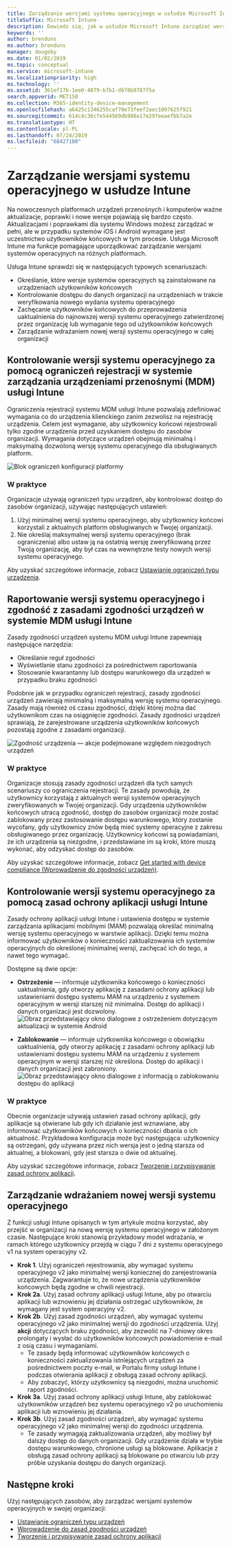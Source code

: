 ```yaml
---
title: Zarządzanie wersjami systemu operacyjnego w usłudze Microsoft Intune
titleSuffix: Microsoft Intune
description: Dowiedz się, jak w usłudze Microsoft Intune zarządzać wersjami systemów operacyjnych na różnych platformach.
keywords: ''
author: brenduns
ms.author: brenduns
manager: dougeby
ms.date: 01/02/2019
ms.topic: conceptual
ms.service: microsoft-intune
ms.localizationpriority: high
ms.technology: ''
ms.assetid: 361ef17b-1ee0-4879-b7b1-d678b0787f5a
search.appverid: MET150
ms.collection: M365-identity-device-management
ms.openlocfilehash: a6425c1346255caf70e73feef2aec1097625f921
ms.sourcegitcommit: 614c4c36cfe544569db998e17e29feeaefbb7a2e
ms.translationtype: HT
ms.contentlocale: pl-PL
ms.lasthandoff: 07/24/2019
ms.locfileid: "68427100"
---
```

# <a name="manage-operating-system-versions-with-intune"></a>Zarządzanie wersjami systemu operacyjnego w usłudze Intune
Na nowoczesnych platformach urządzeń przenośnych i komputerów ważne aktualizacje, poprawki i nowe wersje pojawiają się bardzo często. Aktualizacjami i poprawkami dla systemu Windows możesz zarządzać w pełni, ale w przypadku systemów iOS i Android wymagane jest uczestnictwo użytkowników końcowych w tym procesie.  Usługa Microsoft Intune ma funkcje pomagające uporządkować zarządzanie wersjami systemów operacyjnych na różnych platformach.

Usługa Intune sprawdzi się w następujących typowych scenariuszach: 
- Określanie, które wersje systemów operacyjnych są zainstalowane na urządzeniach użytkowników końcowych
- Kontrolowanie dostępu do danych organizacji na urządzeniach w trakcie weryfikowania nowego wydania systemu operacyjnego
- Zachęcanie użytkowników końcowych do przeprowadzenia uaktualnienia do najnowszej wersji systemu operacyjnego zatwierdzonej przez organizację lub wymaganie tego od użytkowników końcowych
- Zarządzanie wdrażaniem nowej wersji systemu operacyjnego w całej organizacji
  
## <a name="operating-system-version-control-using-intune-mobile-device-management-mdm-enrollment-restrictions"></a>Kontrolowanie wersji systemu operacyjnego za pomocą ograniczeń rejestracji w systemie zarządzania urządzeniami przenośnymi (MDM) usługi Intune
Ograniczenia rejestracji systemu MDM usługi Intune pozwalają zdefiniować wymagania co do urządzenia klienckiego zanim zezwolisz na rejestrację urządzenia. Celem jest wymaganie, aby użytkownicy końcowi rejestrowali tylko zgodne urządzenia przed uzyskaniem dostępu do zasobów organizacji. Wymagania dotyczące urządzeń obejmują minimalną i maksymalną dozwoloną wersję systemu operacyjnego dla obsługiwanych platform.
 
![Blok ograniczeń konfiguracji platformy](./media/os-version-platform-configurations.png) 
 
### <a name="in-practice"></a>W praktyce
Organizacje używają ograniczeń typu urządzeń, aby kontrolować dostęp do zasobów organizacji, używając następujących ustawień: 
1. Użyj minimalnej wersji systemu operacyjnego, aby użytkownicy końcowi korzystali z aktualnych platform obsługiwanych w Twojej organizacji. 
2. Nie określaj maksymalnej wersji systemu operacyjnego (brak ograniczenia) albo ustaw ją na ostatnią wersję zweryfikowaną przez Twoją organizację, aby był czas na wewnętrzne testy nowych wersji systemu operacyjnego.

Aby uzyskać szczegółowe informacje, zobacz [Ustawianie ograniczeń typu urządzenia](https://docs.microsoft.com/intune/enrollment-restrictions-set#create-a-device-type-restriction).
 
## <a name="operating-system-version-reporting-and-compliance-with-intune-mdm-device-compliance-policies"></a>Raportowanie wersji systemu operacyjnego i zgodność z zasadami zgodności urządzeń w systemie MDM usługi Intune
Zasady zgodności urządzeń systemu MDM usługi Intune zapewniają następujące narzędzia: 
- Określanie reguł zgodności
- Wyświetlanie stanu zgodności za pośrednictwem raportowania
- Stosowanie kwarantanny lub dostępu warunkowego dla urządzeń w przypadku braku zgodności

Podobnie jak w przypadku ograniczeń rejestracji, zasady zgodności urządzeń zawierają minimalną i maksymalną wersję systemu operacyjnego. Zasady mają również oś czasu zgodności, dzięki której można dać użytkownikom czas na osiągnięcie zgodności. Zasady zgodności urządzeń sprawiają, że zarejestrowane urządzenia użytkowników końcowych pozostają zgodne z zasadami organizacji.

![Zgodność urządzenia — akcje podejmowane względem niezgodnych urządzeń](./media/os-version-actions-noncompliance.png) 

### <a name="in-practice"></a>W praktyce
Organizacje stosują zasady zgodności urządzeń dla tych samych scenariuszy co ograniczenia rejestracji. Te zasady powodują, że użytkownicy korzystają z aktualnych wersji systemów operacyjnych zweryfikowanych w Twojej organizacji. Gdy urządzenia użytkowników końcowych utracą zgodność, dostęp do zasobów organizacji może zostać zablokowany przez zastosowanie dostępu warunkowego, który zostanie wycofany, gdy użytkownicy znów będą mieć systemy operacyjne z zakresu obsługiwanego przez organizację. Użytkownicy końcowi są powiadamiani, że ich urządzenia są niezgodne, i przedstawiane im są kroki, które muszą wykonać, aby odzyskać dostęp do zasobów.   

Aby uzyskać szczegółowe informacje, zobacz [Get started with device compliance (Wprowadzenie do zgodności urządzeń)](https://docs.microsoft.com/intune/device-compliance-get-started).
 
## <a name="operating-system-version-controls-using-intune-app-protection-policies"></a>Kontrolowanie wersji systemu operacyjnego za pomocą zasad ochrony aplikacji usługi Intune    
Zasady ochrony aplikacji usługi Intune i ustawienia dostępu w systemie zarządzania aplikacjami mobilnymi (MAM) pozwalają określać minimalną wersję systemu operacyjnego w warstwie aplikacji. Dzięki temu można informować użytkowników o konieczności zaktualizowania ich systemów operacyjnych do określonej minimalnej wersji, zachęcać ich do tego, a nawet tego wymagać.
 
Dostępne są dwie opcje: 
- **Ostrzeżenie** — informuje użytkownika końcowego o konieczności uaktualnienia, gdy otworzy aplikację z zasadami ochrony aplikacji lub ustawieniami dostępu systemu MAM na urządzeniu z systemem operacyjnym w wersji starszej niż minimalna. Dostęp do aplikacji i danych organizacji jest dozwolony.
  ![Obraz przedstawiający okno dialogowe z ostrzeżeniem dotyczącym aktualizacji w systemie Android](./media/os-version-update-warning.png) 

- **Zablokowanie** — informuje użytkownika końcowego o obowiązku uaktualnienia, gdy otworzy aplikację z zasadami ochrony aplikacji lub ustawieniami dostępu systemu MAM na urządzeniu z systemem operacyjnym w wersji starszej niż określona. Dostęp do aplikacji i danych organizacji jest zabroniony.
  ![Obraz przedstawiający okno dialogowe z informacją o zablokowaniu dostępu do aplikacji](./media/os-version-access-blocked.png)

### <a name="in-practice"></a>W praktyce
Obecnie organizacje używają ustawień zasad ochrony aplikacji, gdy aplikacje są otwierane lub gdy ich działanie jest wznawiane, aby informować użytkowników końcowych o konieczności dbania o ich aktualność. Przykładowa konfiguracja może być następująca: użytkownicy są ostrzegani, gdy używana przez nich wersja jest o jedną starsza od aktualnej, a blokowani, gdy jest starsza o dwie od aktualnej.
 
Aby uzyskać szczegółowe informacje, zobacz [Tworzenie i przypisywanie zasad ochrony aplikacji](https://docs.microsoft.com/intune/app-protection-policies).

## <a name="managing-a-new-operating-system-version-rollout"></a>Zarządzanie wdrażaniem nowej wersji systemu operacyjnego
Z funkcji usługi Intune opisanych w tym artykule można korzystać, aby przejść w organizacji na nową wersję systemu operacyjnego w założonym czasie. Następujące kroki stanowią przykładowy model wdrażania, w ramach którego użytkownicy przejdą w ciągu 7 dni z systemu operacyjnego v1 na system operacyjny v2.
- **Krok 1**. Użyj ograniczeń rejestrowania, aby wymagać systemu operacyjnego v2 jako minimalnej wersji koniecznej do zarejestrowania urządzenia. Zagwarantuje to, że nowe urządzenia użytkowników końcowych będą zgodne w chwili rejestracji.
- **Krok 2a**. Użyj zasad ochrony aplikacji usługi Intune, aby po otwarciu aplikacji lub wznowieniu jej działania ostrzegać użytkowników, że wymagany jest system operacyjny v2.
- **Krok 2b**. Użyj zasad zgodności urządzeń, aby wymagać systemu operacyjnego v2 jako minimalnej wersji do zgodności urządzenia. Użyj **akcji** dotyczących braku zgodności, aby zezwolić na 7-dniowy okres prolongaty i wysłać do użytkowników końcowych powiadomienie e-mail z osią czasu i wymaganiami.
  - Te zasady będą informować użytkowników końcowych o konieczności zaktualizowania istniejących urządzeń za pośrednictwem poczty e-mail, w Portalu firmy usługi Intune i podczas otwierania aplikacji z obsługą zasad ochrony aplikacji.
  - Aby zobaczyć, którzy użytkownicy są niezgodni, można uruchomić raport zgodności. 
- **Krok 3a**. Użyj zasad ochrony aplikacji usługi Intune, aby zablokować użytkowników urządzeń bez systemu operacyjnego v2 po uruchomieniu aplikacji lub wznowieniu jej działania.
- **Krok 3b**. Użyj zasad zgodności urządzeń, aby wymagać systemu operacyjnego v2 jako minimalnej wersji do zgodności urządzenia.
  - Te zasady wymagają zaktualizowania urządzeń, aby możliwy był dalszy dostęp do danych organizacji. Gdy urządzenie działa w trybie dostępu warunkowego, chronione usługi są blokowane. Aplikacje z obsługą zasad ochrony aplikacji są blokowane po otwarciu lub przy próbie uzyskania dostępu do danych organizacji.

## <a name="next-steps"></a>Następne kroki
Użyj następujących zasobów, aby zarządzać wersjami systemów operacyjnych w swojej organizacji: 

- [Ustawianie ograniczeń typu urządzeń](https://docs.microsoft.com/intune/enrollment-restrictions-set#create-a-device-type-restriction)
- [Wprowadzenie do zasad zgodności urządzeń](https://docs.microsoft.com/intune/device-compliance-get-started)
- [Tworzenie i przypisywanie zasad ochrony aplikacji](https://docs.microsoft.com/intune/app-protection-policies)
